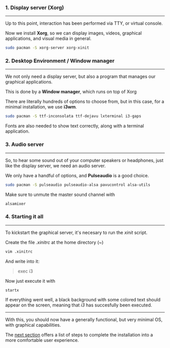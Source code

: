 ### 1. Display server (Xorg)
---

Up to this point, interaction has been performed via TTY, or virtual console.

Now we install **Xorg**, so we can display images, videos, graphical applications, and visual media in general.

```sh
sudo pacman -S xorg-server xorg-xinit
```

### 2. Desktop Environment / Window manager
---

We not only need a display server, but also a program that manages our graphical applications.

This is done by a **Window manager**, which runs on top of Xorg

There are literally hundreds of options to choose from, but in this case, for a minimal installation, we use **i3wm**.

```sh
sudo pacman -S ttf-inconsolata ttf-dejavu lxterminal i3-gaps
```

Fonts are also needed to show text correctly, along with a terminal application.

### 3. Audio server
---

So, to hear some sound out of your computer speakers or headphones, just like the display server, we need an audio server.

We only have a handful of options, and **Pulseaudio** is a good choice.

```sh
sudo pacman -S pulseaudio pulseaudio-alsa pavucontrol alsa-utils
```

Make sure to unmute the master sound channel with

```sh
alsamixer
```

### 4. Starting it all
---

To kickstart the graphical server, it's necesary to run the *xinit* script.

Create the file *.xinitrc* at the home directory (~)

```sh
vim .xinitrc
```

And write into it:

> exec i3

Now just execute it with

```sh
startx
```

If everything went well, a black background with some colored text should appear on the screen, meaning that *i3* has succesfully been executed.

---

With this, you should now have a generally functional, but very minimal OS, with graphical capabilities.

The [next section](configuration.md) offers a list of steps to complete the installation into a more comfortable user experience.